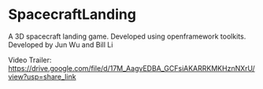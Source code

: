 # SpacecraftLanding
A 3D spacecraft landing game. Developed using openframework toolkits. Developed by Jun Wu and Bill Li

Video Trailer:
https://drive.google.com/file/d/17M_AagvEDBA_GCFsiAKARRKMKHznNXrU/view?usp=share_link
